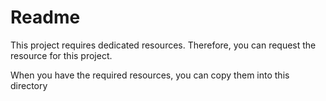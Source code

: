 # Readme

This project requires dedicated resources. Therefore, you can request the resource for this project.


When you have the required resources, you can copy them into this directory
